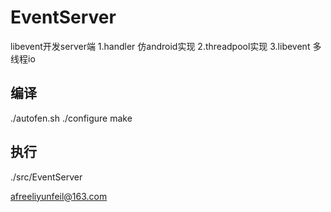# EventServer
libevent开发server端
1.handler 仿android实现
2.threadpool实现
3.libevent 多线程io

## 编译
./autofen.sh
./configure
make

## 执行
./src/EventServer

afreeliyunfeil@163.com
